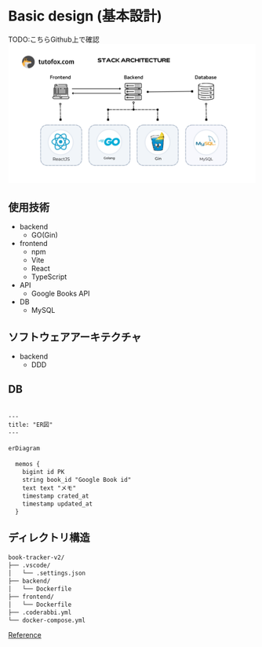 # Basic design (基本設計)

TODO:こちらGithub上で確認
![Stack architecture](stack-architecture.png)

## 使用技術
- backend
  - GO(Gin)
- frontend
  - npm
  - Vite
  - React
  - TypeScript
- API
  - Google Books API
- DB
  - MySQL

## ソフトウェアアーキテクチャ
- backend
  - DDD

## DB

```mermaid

---
title: "ER図"
---

erDiagram

  memos {
    bigint id PK
    string book_id "Google Book id"
    text text "メモ"
    timestamp crated_at
    timestamp updated_at
  }

```

## ディレクトリ構造
```
book-tracker-v2/
├── .vscode/
│   └── .settings.json
├── backend/
│   └── Dockerfile
├── frontend/
│   └── Dockerfile
├── .coderabbi.yml
└── docker-compose.yml
```
[Reference](https://tree.nathanfriend.com/?s=(%27options!(%27fancy!true~fullPath!false~trailingSlash!true~rootDot!false)~5(%275%27book-tra4-v2*.vscode*3.settings.json*back0font0.coderabbi6do4-compose6%27)~version!%271%27)*%5Cn30end*3Do4file*3%20%204cker5source!6.yml*%0165430*)